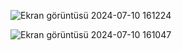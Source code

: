 ![Ekran görüntüsü 2024-07-10 161224](https://github.com/tunahan-akkoyun/Secere/assets/97512646/8f2402b3-9b67-48bc-9ade-8499d8a92ddf)

![Ekran görüntüsü 2024-07-10 161047](https://github.com/tunahan-akkoyun/Secere/assets/97512646/d42de24d-7aa1-4329-ab67-13f62d17a13c)
